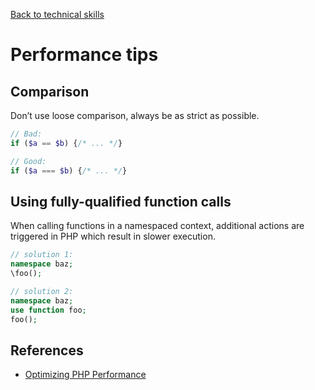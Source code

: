[Back to technical skills](../technical-skills)

# Performance tips

## Comparison

Don’t use loose comparison, always be as strict as possible.

```php
// Bad:
if ($a == $b) {/* ... */}

// Good:
if ($a === $b) {/* ... */}
```

## Using fully-qualified function calls

When calling functions in a namespaced context, additional actions are triggered in PHP which result in slower execution. 

```php
// solution 1:
namespace baz;
\foo();

// solution 2:
namespace baz;
use function foo;
foo();
```

## References

* [Optimizing PHP Performance](https://veewee.github.io/blog/optimizing-php-performance-by-fq-function-calls/)
